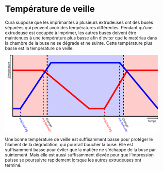 Température de veille
===

Cura suppose que les imprimantes à plusieurs extrudeuses ont des buses séparées qui peuvent avoir des températures différentes. Pendant qu'une extrudeuse est occupée à imprimer, les autres buses doivent être maintenues à une température plus basse afin d'éviter que le matériau dans la chambre de la buse ne se dégrade et ne suinte. Cette température plus basse est la température de veille.

![Pendant que l'extrudeuse bleue imprime, l'extrudeuse rouge refroidit à la température d'attente](../images/temperature_regulation_fr.svg)

Une bonne température de veille est suffisamment basse pour protéger le filament de la dégradation, qui pourrait boucher la buse. Elle est suffisamment basse pour éviter que la matière ne s'échappe de la buse par suintement. Mais elle est aussi suffisamment élevée pour que l'impression puisse se poursuivre rapidement lorsque les autres extrudeuses ont terminé.
